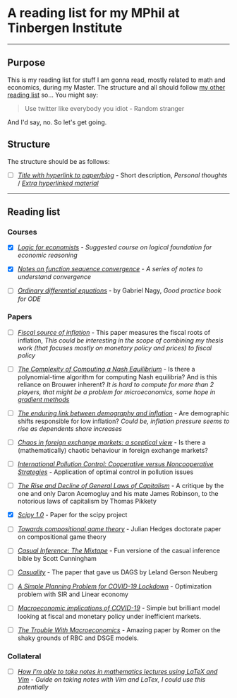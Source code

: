 # A reading list for my MPhil at Tinbergen Institute

---

## Purpose

This is my reading list for stuff I am gonna read, mostly related to math and economics, during my Master. The structure and all should follow [my other reading list](https://github.com/NoFishLikeIan/read-this) so...
You might say:

> Use twitter like everybody you idiot - Random stranger

And I'd say, no. So let's get going.

## Structure

The structure should be as follows:

- [ ] [_Title with hyperlink to paper/blog_](https://example.com/) - Short description, _Personal thoughts_ / [_Extra hyperlinked material_](https://example.com)

---

## Reading list

### Courses

- [x] [_Logic for economists_](https://www.coursera.org/learn/logic-for-economists) - _Suggested course on logical foundation for economic reasoning_

- [x] [_Notes on function sequence convergence_](http://www.math.wisc.edu/~angenent/521.2017s/UniformConvergence.html) - _A series of notes to understand convergence_

- [ ] [_Ordinary differential equations_](https://users.math.msu.edu/users/gnagy/teaching/ode.pdf) - by Gabriel Nagy, _Good practice book for ODE_

### Papers

- [ ] [_Fiscal source of inflation_](https://faculty.chicagobooth.edu/john.cochrane/research/papers/decomposition.pdf) - This paper measures the fiscal roots of inflation, _This could be interesting in the scope of combining my thesis work (that focuses mostly on monetary policy and prices) to fiscal policy_

- [ ] [_The Complexity of Computing a Nash Equilibrium_](https://people.csail.mit.edu/costis/journal_ver10.pdf) - Is there a polynomial-time algorithm for computing Nash equilibria? And is this reliance on Brouwer inherent? _It is hard to compute for more than 2 players, that might be a problem for microeconomics, some hope in [gradient methods](https://arxiv.org/abs/1905.12363)_

- [ ] [_The enduring link between demography and inflation_](https://ideas.repec.org/p/bis/biswps/722.html) - Are demographic shifts responsible for low inflation? _Could be, inflation pressure seems to rise as dependents share increases_

- [ ] [_Chaos in foreign exchange markets: a sceptical view_](http://centaur.reading.ac.uk/35988/1/35988.pdf) - Is there a (mathematically) chaotic behaviour in foreign exchange markets?

- [ ] [_International Pollution Control: Cooperative versus Noncooperative Strategies_](https://www.sciencedirect.com/science/article/pii/S0095069683710235?via%3Dihub) - Application of optimal control in pollution issues

- [ ] [_The Rise and Decline of General Laws of Capitalism_](https://economics.mit.edu/files/10422) - A critique by the one and only Daron Acemogluy and his mate James Robinson, to the notorious laws of capitalism by Thomas Pikkety

- [x] [_Scipy 1.0_](https://www.nature.com/articles/s41592-019-0686-2) - Paper for the scipy project

- [ ] [_Towards compositional game theory_](http://www.cs.ox.ac.uk/people/julian.hedges/papers/Thesis.pdf) - Julian Hedges doctorate paper on compositional game theory

- [ ] [_Casual Inference: The Mixtape_](https://scunning.com/cunningham_mixtape.pdf) - Fun versione of the casual inference bible by Scott Cunningham

- [ ] [_Casuality_](http://bayes.cs.ucla.edu/BOOK-2K/neuberg-review.pdf) - The paper that gave us DAGS by Leland Gerson Neuberg 

- [ ] [_A Simple Planning Problem for COVID-19 Lockdown_](https://www.nber.org/papers/w26981) - Optimization problem with SIR and Linear economy

- [ ] [_Macroeconomic implications of COVID-19_](https://t.co/8eqxtoYpdp?amp=1) - Simple but brilliant model looking at fiscal and monetary policy under inefficient markets. 

- [ ] [_The Trouble With Macroeconomics_](https://paulromer.net/trouble-with-macroeconomics-update/WP-Trouble.pdf) - Amazing paper by Romer on the shaky grounds of RBC and DSGE models.

### Collateral

- [ ] [_How I'm able to take notes in mathematics lectures using LaTeX and Vim_](https://castel.dev/post/lecture-notes-1/?fbclid=IwAR21DzEX7qMutxvM8AA5e41yNgYO_V5WTXvamR10L186J9pldb1DEr-_ZTQ) - _Guide on taking notes with Vim and LaTex, I could use this potentially_

